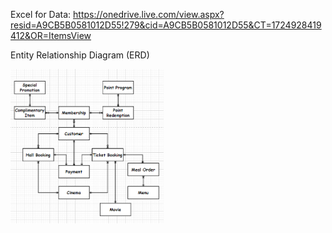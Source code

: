 Excel for Data: 
https://onedrive.live.com/view.aspx?resid=A9CB5B0581012D55!279&cid=A9CB5B0581012D55&CT=1724928419412&OR=ItemsView

Entity Relationship Diagram (ERD)

<img width="245" alt="image" src="Cinema Database Management (Oracle)/Entity Relationship Diagram  (ERD) .png">
